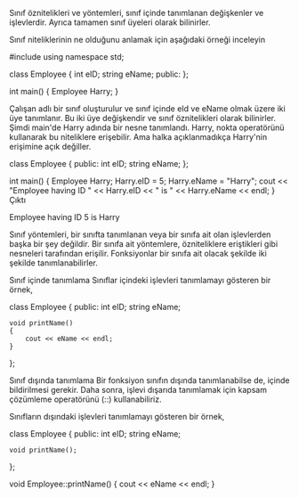 Sınıf öznitelikleri ve yöntemleri, sınıf içinde tanımlanan değişkenler ve işlevlerdir. Ayrıca tamamen sınıf üyeleri olarak bilinirler.

 

Sınıf niteliklerinin ne olduğunu anlamak için aşağıdaki örneği inceleyin

#include <iostream>
using namespace std;

class Employee
{
    int eID;
    string eName;
    public:
};


int main()
{
    Employee Harry;
}
 

Çalışan adlı bir sınıf oluşturulur ve sınıf içinde eId ve eName olmak üzere iki üye tanımlanır. Bu iki üye değişkendir ve sınıf öznitelikleri olarak bilinirler. Şimdi main'de Harry adında bir nesne tanımlandı. Harry, nokta operatörünü kullanarak bu niteliklere erişebilir. Ama halka açıklanmadıkça Harry'nin erişimine açık değiller.

 

class Employee
{
public:
    int eID;
    string eName;
};


int main()
{
    Employee Harry;
    Harry.eID = 5;
    Harry.eName = "Harry";
    cout << "Employee having ID " << Harry.eID << " is " << Harry.eName << endl;
}
Çıktı

Employee having ID 5 is Harry
 

Sınıf yöntemleri, bir sınıfta tanımlanan veya bir sınıfa ait olan işlevlerden başka bir şey değildir. Bir sınıfa ait yöntemlere, özniteliklere eriştikleri gibi nesneleri tarafından erişilir. Fonksiyonlar bir sınıfa ait olacak şekilde iki şekilde tanımlanabilirler.

Sınıf içinde tanımlama
Sınıflar içindeki işlevleri tanımlamayı gösteren bir örnek,

class Employee
{
public:
    int eID;
    string eName;

    void printName()
    {
        cout << eName << endl;
    }
};
 

Sınıf dışında tanımlama
Bir fonksiyon sınıfın dışında tanımlanabilse de, içinde bildirilmesi gerekir. Daha sonra, işlevi dışarıda tanımlamak için kapsam çözümleme operatörünü (::) kullanabiliriz.

Sınıfların dışındaki işlevleri tanımlamayı gösteren bir örnek,

class Employee
{
public:
    int eID;
    string eName;

    void printName();
};


void Employee::printName()
{
    cout << eName << endl;
}
